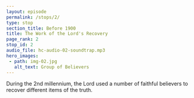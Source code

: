 ```yaml
---
layout: episode
permalink: /stops/2/
type: stop
section_title: Before 1900
title: The Work of the Lord's Recovery
page_rank: 2
stop_id: 2
audio_file: hc-audio-02-soundtrap.mp3
hero_images:
 - path: img-02.jpg
   alt_text: Group of Believers
---
```


During the 2nd millennium, the Lord used a number of faithful believers to recover different items of the truth.  

<!---
title: 主恢復的工作

主在第二個千年之交期間使用了一班忠信的信徒來恢復不同的真理。
-->

<!--- TRANSCRIPT
Despite this, the Lord continuously moved to carry out His work of recovery among groups of believers who often faced persecution for seeking the truth. During the second millennium, several groups of faithful ones recovered item after item of the truths that had been lost through long periods of neglect, oversight, or opposition. Still, by the late 1800s, the situation in Europe and America had become exceedingly confused, with Christians deeply divided due to the conflicting influences of Roman Catholicism, state churches, and private or independent churches.

儘管如此，主持續在一班為了尋求真理而時常遭受逼迫的信徒中間行動以完成祂 恢復的工作。在第二個千年世記中，一批又一批的忠信者恢復了一些長久受到忽略， 疏忽或遭人反對的真理。然而直到 1800 末期，歐洲和美國的光景仍然處在一片混亂的光景中。基督徒受到羅馬天主教、國教以及私立或獨立召會的沖突影響而經歷一次又一次的分裂。
-->